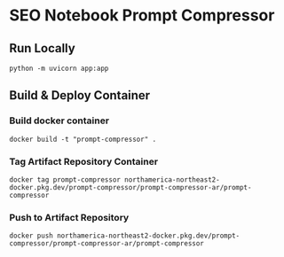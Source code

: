 # SEO Notebook Prompt Compressor

## Run Locally
    python -m uvicorn app:app

## Build & Deploy Container
### Build docker container
    docker build -t "prompt-compressor" .

### Tag Artifact Repository Container
    docker tag prompt-compressor northamerica-northeast2-docker.pkg.dev/prompt-compressor/prompt-compressor-ar/prompt-compressor

### Push to Artifact Repository
    docker push northamerica-northeast2-docker.pkg.dev/prompt-compressor/prompt-compressor-ar/prompt-compressor